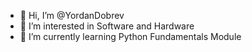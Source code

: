 - 👋 Hi, I’m @YordanDobrev
- 👀 I’m interested in Software and Hardware
- 🌱 I’m currently learning Python Fundamentals Module
